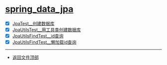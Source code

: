 
# [spring_data_jpa](../README.md)

- [x] [JpaTest__创建数据库](src/test/java/com/cpucode/test/JpaTest.java)
- [x] [JpaUtilsTest__用工具类创建数据库](src/test/java/com/cpucode/test/JpaUtilsTest.java)
- [x] [JpaUtilsFindTest__id查询](src/test/java/com/cpucode/test/JpaUtilsFindTest.java)
- [x] [JpaUtilsFindTest__懒加载id查询](src/test/java/com/cpucode/test/JpaUtilsFindTest.java)

-----------------

- [返回文件顶部](../README.md)